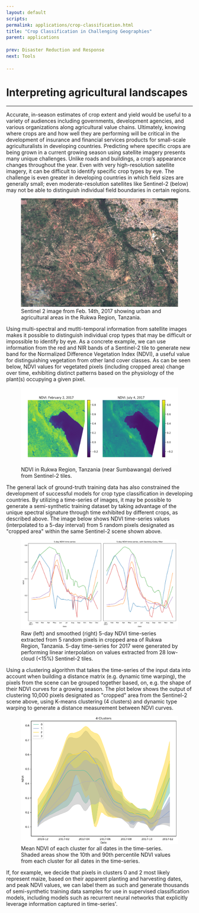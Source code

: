 ```yaml
---
layout: default
scripts:
permalink: applications/crop-classification.html
title: "Crop Classification in Challenging Geographies"
parent: applications

prev: Disaster Reduction and Response
next: Tools

---
```


# Interpreting agricultural landscapes

---

Accurate, in-season estimates of crop extent and yield would be useful to a variety of audiences including governments, development agencies, and various organizations along agricultural value chains. Ultimately, knowing where crops are and how well they are performing will be critical in the development of insurance and financial services products for small-scale agriculturalists in developing countries. Predicting where specific crops are being grown in a current growing season using satellite imagery presents many unique challenges. Unlike roads and buildings, a crop’s appearance changes throughout the year. Even with very high-resolution satellite imagery, it can be difficult to identify specific crop types by eye. The challenge is even greater in developing countries in which field sizes are generally small; even moderate-resolution satellites like Sentinel-2 (below) may not be able to distinguish individual field boundaries in certain regions.

<figure class="align-center">
  <img src="/assets/graphics/content/sent2-rukwa.png" />
  <figcaption>Sentinel 2 image from Feb. 14th, 2017 showing urban and agricultural areas in the Rukwa Region, Tanzania.</figcaption>
</figure>

Using multi-spectral and mutlti-temporal information from satellite images makes it possible to distinguish individual crop types that may be difficult or impossible to identify by eye. As a concrete example, we can use information from the red and NIR bands of a Sentinel-2 tile to generate new band for the Normalized Difference Vegetation Index (NDVI), a useful value for distinguishing vegetation from other land cover classes. As can be seen below, NDVI values for vegetated pixels (including cropped area) change over time, exhibiting distinct patterns based on the physiology of the plant(s) occupying a given pixel.   

<figure class="align-center">
  <img src="/assets/graphics/content/ndviscense.png" />
  <figcaption>NDVI in Rukwa Region, Tanzania (near Sumbawanga) derived from Sentinel-2 tiles.</figcaption>
</figure>

The general lack of ground-truth training data has also constrained the development of successful models for crop type classification in developing countries. By utilizing a time-series of images, it may be possible to generate a semi-synthetic training dataset by taking advantage of the unique spectral signature through time exhibited by different crops, as described above. The image below shows NDVI time-series values (interpolated to a 5-day interval) from 5 random pixels designated as "cropped area" within the same Sentinel-2 scene shown above.

<figure class="align-center">
  <img src="/assets/graphics/content/ndvi_ts.png" />
  <figcaption>Raw (left) and smoothed (right) 5-day NDVI time-series extracted from 5 random pixels in cropped area of Rukwa Region, Tanzania. 5-day time-series for 2017 were generated by performing linear interpolation on values extracted from 28 low-cloud (<15%) Sentinel-2 tiles.</figcaption>
</figure>

Using a clustering algorithm that takes the time-series of the input data into account when building a distance matrix (e.g. dynamic time warping), the pixels from the scene can be grouped together based, on, e.g. the shape of their NDVI curves for a growing season. The plot below shows the output of clustering 10,000 pixels designated as "cropped" area from the Sentinel-2 scene above, using K-means clustering (4 clusters) and dynamic type warping to generate a distance measurement between NDVI curves.

<figure class="align-center">
  <img src="/assets/graphics/content/4_clusters_fill.png" />
  <figcaption>Mean NDVI of each cluster for all dates in the time-series. Shaded areas show the 10th and 90th percentile NDVI values from each cluster for all dates in the time-series.</figcaption>
</figure>

If, for example, we decide that pixels in clusters 0 and 2 most likely represent maize, based on their apparent planting and harvesting dates, and peak NDVI values, we can label them as such and generate thousands of semi-synthetic training data samples for use in supervised classification models, including models such as recurrent neural networks that explicitly leverage information captured in time-series'.
